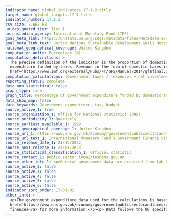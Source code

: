 ```yaml
---
indicator_name: global_indicators.17-1-2-title
target_name: global_targets.17-1-title
indicator_number: 17.1.2
csv_size: 2.662 kB
un_designated_tier: Tier I
un_custodian_agency: International Monetary Fund (IMF)
goal_meta_link: https://unstats.un.org/sdgs/metadata/files/Metadata-17-01-02.pdf
goal_meta_link_text: United Nations Sustainable Development Goals Metadata (PDF 469 KB)
national_geographical_coverage: United Kingdom
computation_units: Percentage (%)
computation_definitions: >-
  The precise definition of the indicator is the proportion of domestic budgetary central government
  expenditure funded by taxes. Revenue in the form of domestic taxes is based on the definition described in Chapter 5 of the <a
  href='https://www.imf.org/external/Pubs/FT/GFS/Manual/2014/gfsfinal.pdf'>Government Finance Statistics Manual (GFSM) 2014</a> (PDF, 4.7MB).
computation_calculations: (Government taxes / (expenses + net investment in non-financial assets)) * 100
reporting_status: complete
data_non_statistical: false
graph_type: line
graph_title: Percentage of government expenditure funded by domestic taxes
data_show_map: false
data_keywords: Government expenditure, tax, budget
source_active_1: true
source_organisation_1: Office for National Statistics (ONS)
source_periodicity_1: Quarterly
source_earliest_available_1: 1999
source_geographical_coverage_1: United Kingdom
source_url_1: https://www.ons.gov.uk/economy/governmentpublicsectorandtaxes/publicsectorfinance/datasets/internationalmonetaryfundsgovernmentfinancestatisticsframeworkinthepublicsectorfinancesappendixe
source_url_text_1: International Monetary Fund’s Government Finance Statistics framework in the public sector finances - Appendix E
source_release_date_1: 21/12/2022
source_next_release_1: 23/01/2023
source_statistical_classification_1: Official statistic
source_contact_1: public.sector.inquiries@ons.gov.uk
source_other_info_1: <p>General government data are acquired from tab SO-GG, Code 11 Total Taxes, Code 2 Expense, and Code 31 Net investments in non-financial assets.</p><p>Please note that although this source is updated on monthly basis, the indicator is updated annually.</p>
source_active_2: false
source_active_3: false
source_active_4: false
source_active_5: false
source_active_6: false
indicator_sort_order: 17-01-02
other_info: >-
  <p>The government expenditure data used for the calculations is based on the IMF’s Government Finance Statistics Manual 2014 (GFSM). See the <a
  href='https://www.ons.gov.uk/economy/governmentpublicsectorandtaxes/publicsectorfinance/methodologies/internationalmonetaryfundsgovernmentfinancestatisticsframeworkinthepublicsectorfinances'>International Monetary Fund's Government Finance Statistics framework in the public sector
  finances</a> for more information.</p><p> Data follows the UN specification for this indicator. This indicator has been identified in collaboration with topic experts.
---
```

